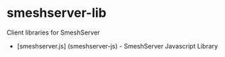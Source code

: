 smeshserver-lib
===============

Client libraries for SmeshServer

- [smeshserver.js] (smeshserver-js) - SmeshServer Javascript Library
